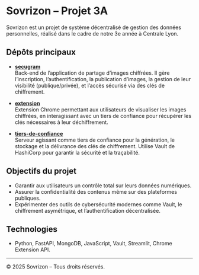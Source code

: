 # Sovrizon – Projet 3A

Sovrizon est un projet de système décentralisé de gestion des données personnelles, réalisé dans le cadre de notre 3e année à Centrale Lyon.

## Dépôts principaux

- [**secugram**](https://github.com/Sovrizon/secugram)  
  Back-end de l’application de partage d’images chiffrées. Il gère l’inscription, l’authentification, la publication d’images, la gestion de leur visibilité (publique/privée), et l’accès sécurisé via des clés de chiffrement.

- [**extension**](https://github.com/Sovrizon/extension)  
  Extension Chrome permettant aux utilisateurs de visualiser les images chiffrées, en interagissant avec un tiers de confiance pour récupérer les clés nécessaires à leur déchiffrement.

- [**tiers-de-confiance**](https://github.com/Sovrizon/tiers-de-confiance)  
  Serveur agissant comme tiers de confiance pour la génération, le stockage et la délivrance des clés de chiffrement. Utilise Vault de HashiCorp pour garantir la sécurité et la traçabilité.

## Objectifs du projet

- Garantir aux utilisateurs un contrôle total sur leurs données numériques.
- Assurer la confidentialité des contenus même sur des plateformes publiques.
- Expérimenter des outils de cybersécurité modernes comme Vault, le chiffrement asymétrique, et l’authentification décentralisée.

## Technologies

- Python, FastAPI, MongoDB, JavaScript, Vault, Streamlit, Chrome Extension API.

---

© 2025 Sovrizon – Tous droits réservés.
